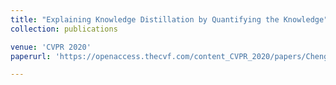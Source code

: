 ```yaml
---
title: "Explaining Knowledge Distillation by Quantifying the Knowledge"
collection: publications

venue: 'CVPR 2020'
paperurl: 'https://openaccess.thecvf.com/content_CVPR_2020/papers/Cheng_Explaining_Knowledge_Distillation_by_Quantifying_the_Knowledge_CVPR_2020_paper.pdf'

---
```


